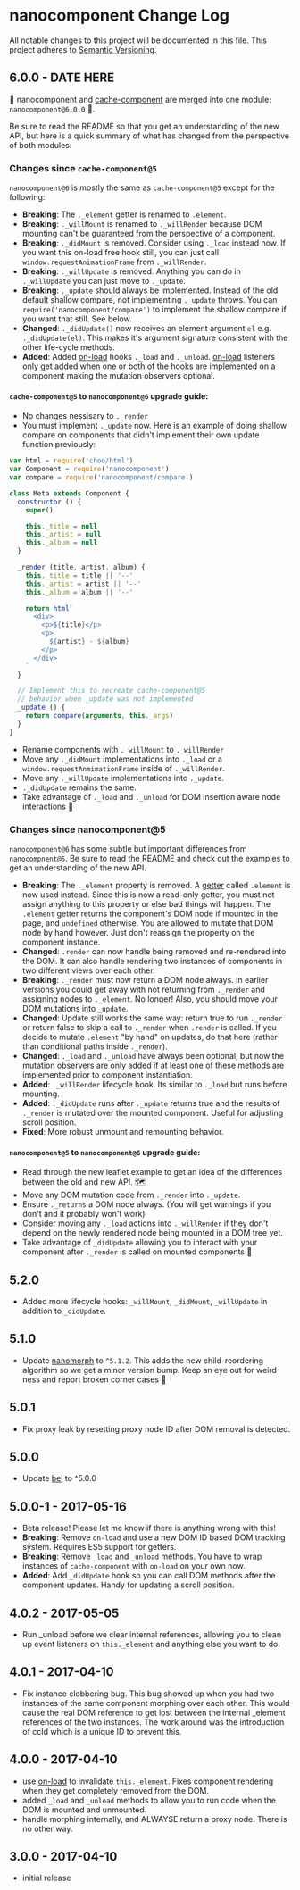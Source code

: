 # nanocomponent Change Log
All notable changes to this project will be documented in this file.
This project adheres to [Semantic Versioning](http://semver.org/).

## 6.0.0 - DATE HERE

🎉 nanocomponent and [cache-component][cc] are merged into one module: `nanocomponent@6.0.0` 🎉.

Be sure to read the README so that you get an understanding of the new API, but here is a quick summary of what has changed from the perspective of both modules:

### Changes since `cache-component@5`

`nanocomponent@6` is mostly the same as `cache-component@5` except for the following:

- **Breaking**: The `._element` getter is renamed to `.element`.
- **Breaking**: `._willMount` is renamed to `._willRender` because DOM mounting can't be guaranteed from the perspective of a component.
- **Breaking**: `._didMount` is removed.  Consider using `._load` instead now.  If you want this on-load free hook still, you can just call `window.requestAnimationFrame` from `._willRender`.
- **Breaking**: `._willUpdate` is removed.  Anything you can do in `._willUpdate` you can just move to `._update`.
- **Breaking**: `._update` should always be implemented.  Instead of the old default shallow compare, not implementing `._update` throws.  You can `require('nanocomponent/compare')` to implement the shallow compare if you want that still.  See below.
- **Changed**: `._didUpdate()` now receives an element argument `el` e.g. `._didUpdate(el)`.  This makes it's argument signature consistent with the other life-cycle methods.
- **Added**: Added [on-load][ol] hooks `._load` and `._unload`.  [on-load][ol] listeners only get added when one or both of the hooks are implemented on a component making the mutation observers optional.


#### `cache-component@5` to `nanocomponent@6` upgrade guide:

- No changes nessisary to `._render`
- You must implement `._update` now.  Here is an example of doing shallow compare on components that didn't implement their own update function previously:

```js
var html = require('choo/html')
var Component = require('nanocomponent')
var compare = require('nanocomponent/compare')

class Meta extends Component {
  constructor () {
    super()

    this._title = null
    this._artist = null
    this._album = null
  }

  _render (title, artist, album) {
    this._title = title || '--'
    this._artist = artist || '--'
    this._album = album || '--'

    return html`
      <div>
        <p>${title}</p>
        <p>
          ${artist} - ${album}
        </p>
      </div>
    `
  }

  // Implement this to recreate cache-component@5
  // behavior when _update was not implemented
  _update () {
    return compare(arguments, this._args)
  }
}

```

- Rename components with `._willMount` to `._willRender`
- Move any `._didMount` implementations into `._load` or a `window.requestAnmimationFrame` inside of `._willRender`.
- Move any `._willUpdate` implementations into `._update`.
- `._didUpdate` remains the same.
- Take advantage of `._load` and `._unload` for DOM insertion aware node interactions 🙌

### Changes since nanocomponent@5

`nanocomponent@6` has some subtle but important differences from `nanocompnent@5`.  Be sure to read the README and check out the examples to get an understanding of the new API.

- **Breaking**: The `._element` property is removed.  A [getter][getter] called `.element` is now used instead.  Since this is now a read-only getter, you must not assign anything to this property or else bad things will happen.  The `.element` getter returns the component's DOM node if mounted in the page, and `undefined` otherwise.  You are allowed to mutate that DOM node by hand however.  Just don't reassign the property on the component instance.
- **Changed**: `.render` can now handle being removed and re-rendered into the DOM.  It can also handle rendering two instances of components in two different views over each other.
- **Breaking**: `._render` must now return a DOM node always.  In earlier versions you could get away with not returning from `._render` and assigning nodes to `._element`.  No longer!  Also, you should move your DOM mutations into `_update`.
- **Changed**: Update still works the same way: return true to run `._render` or return false to skip a call to `._render` when `.render` is called.  If you decide to mutate `.element` "by hand" on updates, do that here (rather than conditional paths inside `._render`).
- **Changed**: `._load` and `._unload` have always been optional, but now the mutation observers are only added if at least one of these methods are implemented prior to component instantiation.
- **Added**: `._willRender` lifecycle hook.  Its similar to `._load` but runs before mounting.
- **Added**: `._didUpdate` runs after `._update` returns true and the results of `._render` is mutated over the mounted component.  Useful for adjusting scroll position.
- **Fixed**: More robust unmount and remounting behavior.

#### `nanocomponent@5` to `nanocomponent@6` upgrade guide:

- Read through the new leaflet example to get an idea of the differences between the old and new API. 🗺
- Move any DOM mutation code from `._render` into `._update`.
- Ensure `._returns` a DOM node always. (You will get warnings if you don't and it probably won't work)
- Consider moving any `._load` actions into `._willRender` if they don't depend on the newly rendered node being mounted in a DOM tree yet.
- Take advantage of `_didUpdate` allowing you to interact with your component after `._render` is called on mounted components 🙌

## 5.2.0
* Added more lifecycle hooks: `_willMount`, `_didMount`, `_willUpdate` in addition to `_didUpdate`.

## 5.1.0
* Update [nanomorph](http://ghub.io/nanomorph) to `^5.1.2`.  This adds the new child-reordering algorithm so we get a minor version bump.  Keep an eye out for weird ness and report broken corner cases 🙏

## 5.0.1
* Fix proxy leak by resetting proxy node ID after DOM removal is detected.

## 5.0.0
* Update [bel](http://ghub.io/bel) to ^5.0.0

## 5.0.0-1 - 2017-05-16
* Beta release!  Please let me know if there is anything wrong with this!
* **Breaking**: Remove `on-load` and use a new DOM ID based DOM tracking system.  Requires ES5 support for getters.
* **Breaking**: Remove `_load` and `_unload` methods.  You have to wrap instances of `cache-component` with `on-load` on your own now.
* **Added**: Add `_didUpdate` hook so you can call DOM methods after the component updates.  Handy for updating a scroll position.

## 4.0.2 - 2017-05-05
* Run _unload before we clear internal references, allowing you to clean up event listeners on `this._element` and anything else you want to do.

## 4.0.1 - 2017-04-10
* Fix instance clobbering bug.  This bug showed up when you had two instances of the same component morphing over each other.  This would cause the real DOM reference to get lost between the internal _element references of the two instances.  The work around was the introduction of ccId which is a unique ID to prevent this.

## 4.0.0 - 2017-04-10
* use [on-load](https://github.com/shama/on-load) to invalidate `this._element`.  Fixes component rendering when they get completely removed from the DOM.
* added `_load` and `_unload` methods to allow you to run code when the DOM is mounted and unmounted.
* handle morphing internally, and ALWAYSE return a proxy node.  There is no other way.

## 3.0.0 - 2017-04-10
* initial release

[ol]: https://github.com/shama/on-load
[cc]: https://github.com/hypermodules/cache-component
[getter]: https://developer.mozilla.org/en-US/docs/Web/JavaScript/Reference/Functions/get
